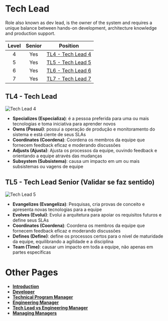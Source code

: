 # Tech Lead

Role also known as dev lead, is the owner of the system and requires a unique balance between hands-on development, architecture knowledge and production support.

| Level | Senior | Position |
| :---: | :---: | :---: |
| 4 | Yes | [TL4 - Tech Lead 4](#tl4---tech-lead-4) |
| 5 | Yes | [TL5 - Tech Lead 5](#tl5---tech-lead-5) |
| 6 | Yes | [TL6 - Tech Lead 6](#tl6---tech-lead-6) |
| 7 | Yes | [TL7 - Tech Lead 7](#tl7---tech-lead-7) |


## TL4 - Tech Lead 

<picture>
  <source media="(prefers-color-scheme: dark)" srcset="{{site.baseurl}}/charts/techlead-4-dark.png">
  <source media="(prefers-color-scheme: light)" srcset="{{site.baseurl}}/charts/techlead-4.png">
  <img alt="Tech Lead 4" src="{{site.baseurl}}/charts/techlead-4.png">
</picture>

* **Specializes (Especializa)**: é a pessoa preferida para uma ou mais tecnologias e toma iniciativa para aprender novos
* **Owns (Possui)**: possui a operação de produção e monitoramento do sistema e está ciente de seus SLAs
* **Coordinates (Coordena)**: Coordena os membros da equipe que fornecem feedback eficaz e moderando discussões
* **Adjusts (Ajusta)**: Ajusta os processos da equipe, ouvindo feedback e orientando a equipe através das mudanças
* **Subsystem (Subsistema)**: causa um impacto em um ou mais subsistemas ou vagens de equipe

## TL5 - Tech Lead Senior (Validar se faz sentido)

<picture>
  <source media="(prefers-color-scheme: dark)" srcset="{{site.baseurl}}/charts/techlead-5-dark.png">
  <source media="(prefers-color-scheme: light)" srcset="{{site.baseurl}}/charts/techlead-5.png">
  <img alt="Tech Lead 5" src="{{site.baseurl}}/charts/techlead-5.png">
</picture>

* **Evangelizes (Evangeliza)**: Pesquisas, cria provas de conceito e apresenta novas tecnologias para a equipe
* **Evolves (Evolui)**: Evolui a arquitetura para apoiar os requisitos futuros e define seus SLAs
* **Coordinates (Coordena)**: Coordena os membros da equipe que fornecem feedback eficaz e moderando discussões
* **Defines (Define)**: define os processos certos para o nível de maturidade da equipe, equilibrando a agilidade e a disciplina
* **Team (Time)**: causar um impacto em toda a equipe, não apenas em partes específicas

# Other Pages

* [**Introduction**](README.md)
* [**Developer**](Developer.md)
* [**Technical Program Manager**](TechnicalProgramManager.md)
* [**Engineering Manager**](EngineeringManager.md)
* [**Tech Lead vs Engineering Manager**](TechLead-EngineeringManager.md)
* [**Managing Managers**](Managing-Managers.md)
